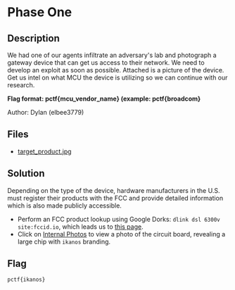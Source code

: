 # Phase One

## Description

We had one of our agents infiltrate an adversary's lab and  photograph a gateway device that can get us access to their network. We need to develop an exploit as soon as possible. Attached is a picture of the device. Get us intel on what MCU the device is utilizing so we can continue with our research.

**Flag format: pctf{mcu_vendor_name} (example: pctf{broadcom}**

Author: Dylan (elbee3779)



## Files

* [target_product.jpg](target_product.jpg)

## Solution

Depending on the type of the device, hardware manufacturers in the U.S. must register their products with the FCC and provide detailed information which is also made publicly accessible.

- Perform an FCC product lookup using Google Dorks: `dlink dsl 6300v site:fccid.io`, which leads us to [this page](https://fccid.io/KA2SL6300VA1/User-Manual/User-Manual-1452587).
- Click on [Internal Photos](https://fccid.io/KA2SL6300VA1/Internal-Photos/Internal-Photos-1452582) to view a photo of the circuit board, revealing a large chip with `ikanos` branding.

## Flag

`pctf{ikanos}`

